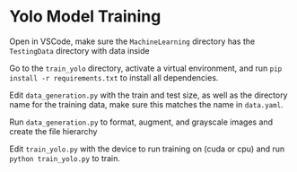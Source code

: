 # Yolo Model Training

Open in VSCode, make sure the `MachineLearning` directory has the `TestingData` directory with data inside

Go to the `train_yolo` directory, activate a virtual environment, and run `pip install -r requirements.txt` to install all dependencies.

Edit `data_generation.py` with the train and test size, as well as the directory name for the training data, make sure this matches the name in `data.yaml`.

Run `data_generation.py` to format, augment, and grayscale images and create the file hierarchy

Edit `train_yolo.py` with the device to run training on (cuda or cpu) and run `python train_yolo.py` to train.
